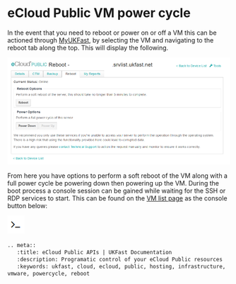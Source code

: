 # eCloud Public VM power cycle

In the event that you need to reboot or power on or off a VM this can be actioned through [MyUKFast](https://my.ukfast.co.uk/ecloud-public), by selecting the VM and navigating to the reboot tab along the top. This will display the following. 

![vmReboot](files/vmReboot.png)

From here you have options to perform a soft reboot of the VM along with a full power cycle be powering down then powering up the VM. During the boot process a console session can be gained while waiting for the SSH or RDP services to start. This can be found on the [VM list page](https://my.ukfast.co.uk/ecloud-public) as the console button below:

 ![consoleButton](files/consoleButton.png)

```eval_rst
.. meta::
   :title: eCloud Public APIs | UKFast Documentation
   :description: Programatic control of your eCloud Public resources
   :keywords: ukfast, cloud, ecloud, public, hosting, infrastructure, vmware, powercycle, reboot
